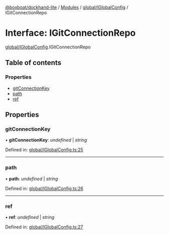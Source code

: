 [@boxboat/dockhand-lite](../README.md) / [Modules](../modules.md) / [global/IGlobalConfig](../modules/global_iglobalconfig.md) / IGitConnectionRepo

# Interface: IGitConnectionRepo

[global/IGlobalConfig](../modules/global_iglobalconfig.md).IGitConnectionRepo

## Table of contents

### Properties

- [gitConnectionKey](global_iglobalconfig.igitconnectionrepo.md#gitconnectionkey)
- [path](global_iglobalconfig.igitconnectionrepo.md#path)
- [ref](global_iglobalconfig.igitconnectionrepo.md#ref)

## Properties

### gitConnectionKey

• **gitConnectionKey**: *undefined* \| *string*

Defined in: [global/IGlobalConfig.ts:25](https://github.com/boxboat/dockhand-lite/blob/73e28dc/src/spec/global/IGlobalConfig.ts#L25)

___

### path

• **path**: *undefined* \| *string*

Defined in: [global/IGlobalConfig.ts:26](https://github.com/boxboat/dockhand-lite/blob/73e28dc/src/spec/global/IGlobalConfig.ts#L26)

___

### ref

• **ref**: *undefined* \| *string*

Defined in: [global/IGlobalConfig.ts:27](https://github.com/boxboat/dockhand-lite/blob/73e28dc/src/spec/global/IGlobalConfig.ts#L27)
